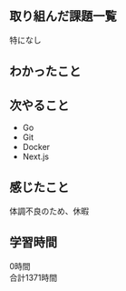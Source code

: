## 取り組んだ課題一覧
特になし

## わかったこと

## 次やること
- Go
- Git
- Docker
- Next.js

## 感じたこと
体調不良のため、休暇

## 学習時間
0時間<br />
合計1371時間
